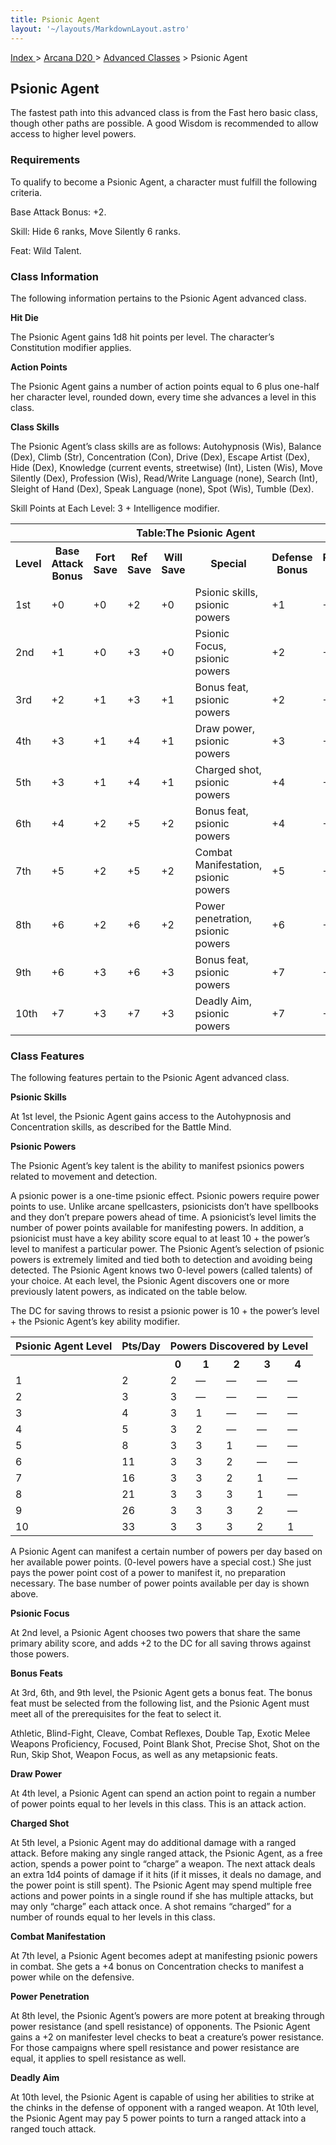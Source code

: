 ```yaml
---
title: Psionic Agent
layout: '~/layouts/MarkdownLayout.astro'
---
```


[ Index ](/) > [ Arcana D20 ](/arcana.d20.srd) > [Advanced Classes](/arcana.d20.srd/advanced.classes) > Psionic Agent

## Psionic Agent

The fastest path into this advanced class is from the Fast hero basic class,
though other paths are possible. A good Wisdom is recommended to allow access
to higher level powers.

### Requirements

To qualify to become a Psionic Agent, a character must fulfill the following
criteria.

Base Attack Bonus: +2.

Skill: Hide 6 ranks, Move Silently 6 ranks.

Feat: Wild Talent.

### Class Information

The following information pertains to the Psionic Agent advanced class.

**Hit Die**

The Psionic Agent gains 1d8 hit points per level. The character’s Constitution
modifier applies.

**Action Points**

The Psionic Agent gains a number of action points equal to 6 plus one-half her
character level, rounded down, every time she advances a level in this class.

**Class Skills**

The Psionic Agent’s class skills are as follows: Autohypnosis (Wis), Balance
(Dex), Climb (Str), Concentration (Con), Drive (Dex), Escape Artist (Dex),
Hide (Dex), Knowledge (current events, streetwise) (Int), Listen (Wis), Move
Silently (Dex), Profession (Wis), Read/Write Language (none), Search (Int),
Sleight of Hand (Dex), Speak Language (none), Spot (Wis), Tumble (Dex).

Skill Points at Each Level: 3 + Intelligence modifier.


<table> <tr><th colspan="8">Table:The Psionic Agent</th></tr> <tr><th>Level</th><th>Base Attack Bonus</th><th>Fort Save</th><th>Ref Save</th><th>Will Save</th><th>Special</th><th>Defense Bonus</th><th>Reputation Bonus</th></tr> <tr><td>1st</td><td>+0</td><td>+0</td><td>+2</td><td>+0</td><td>Psionic skills, psionic powers</td><td>+1</td><td>+0</td></tr> <tr class="shaded"><td>2nd</td><td>+1</td><td>+0</td><td>+3</td><td>+0</td><td>Psionic Focus, psionic powers</td><td>+2</td><td>+0</td></tr> <tr><td>3rd</td><td>+2</td><td>+1</td><td>+3</td><td>+1</td><td>Bonus feat, psionic powers</td><td>+2</td><td>+0</td></tr> <tr class="shaded"><td>4th</td><td>+3</td><td>+1</td><td>+4</td><td>+1</td><td>Draw power, psionic powers</td><td>+3</td><td>+0</td></tr> <tr><td>5th</td><td>+3</td><td>+1</td><td>+4</td><td>+1</td><td>Charged shot, psionic powers</td><td>+4</td><td>+1</td></tr> <tr class="shaded"><td>6th</td><td>+4</td><td>+2</td><td>+5</td><td>+2</td><td>Bonus feat, psionic powers</td><td>+4</td><td>+1</td></tr> <tr><td>7th</td><td>+5</td><td>+2</td><td>+5</td><td>+2</td><td>Combat Manifestation, psionic powers</td><td>+5</td><td>+1</td></tr> <tr class="shaded"><td>8th</td><td>+6</td><td>+2</td><td>+6</td><td>+2</td><td>Power penetration, psionic powers</td><td>+6</td><td>+1</td></tr> <tr><td>9th</td><td>+6</td><td>+3</td><td>+6</td><td>+3</td><td>Bonus feat, psionic powers</td><td>+7</td><td>+2</td></tr> <tr class="shaded"><td>10th</td><td>+7</td><td>+3</td><td>+7</td><td>+3</td><td>Deadly Aim, psionic powers</td><td>+7</td><td>+2</td></tr> </table>


### Class Features

The following features pertain to the Psionic Agent advanced class.

**Psionic Skills**

At 1st level, the Psionic Agent gains access to the Autohypnosis and
Concentration skills, as described for the Battle Mind.

**Psionic Powers**

The Psionic Agent’s key talent is the ability to manifest psionics powers
related to movement and detection.

A psionic power is a one-time psionic effect. Psionic powers require power
points to use. Unlike arcane spellcasters, psionicists don’t have spellbooks
and they don’t prepare powers ahead of time. A psionicist’s level limits the
number of power points available for manifesting powers. In addition, a
psionicist must have a key ability score equal to at least 10 + the power’s
level to manifest a particular power. The Psionic Agent’s selection of psionic
powers is extremely limited and tied both to detection and avoiding being
detected. The Psionic Agent knows two 0-level powers (called talents) of your
choice. At each level, the Psionic Agent discovers one or more previously
latent powers, as indicated on the table below.

The DC for saving throws to resist a psionic power is 10 + the power’s level +
the Psionic Agent’s key ability modifier.


<table> <tr><th>Psionic Agent Level</th><th>Pts/Day</th><th colspan="5">Powers Discovered by Level</th></tr> <tr><th> </th><th> </th><th>0</th><th>1</th><th>2</th><th>3</th><th>4</th></tr> <tr><td>1</td><td>2</td><td>2</td><td>—</td><td>—</td><td>—</td><td>—</td></tr> <tr class="shaded"><td>2</td><td>3</td><td>3</td><td>—</td><td>—</td><td>—</td><td>—</td></tr> <tr><td>3</td><td>4</td><td>3</td><td>1</td><td>—</td><td>—</td><td>—</td></tr> <tr class="shaded"><td>4</td><td>5</td><td>3</td><td>2</td><td>—</td><td>—</td><td>—</td></tr> <tr><td>5</td><td>8</td><td>3</td><td>3</td><td>1</td><td>—</td><td>—</td></tr> <tr class="shaded"><td>6</td><td>11</td><td>3</td><td>3</td><td>2</td><td>—</td><td>—</td></tr> <tr><td>7</td><td>16</td><td>3</td><td>3</td><td>2</td><td>1</td><td>—</td></tr> <tr class="shaded"><td>8</td><td>21</td><td>3</td><td>3</td><td>3</td><td>1</td><td>—</td></tr> <tr><td>9</td><td>26</td><td>3</td><td>3</td><td>3</td><td>2</td><td>—</td></tr> <tr class="shaded"><td>10</td><td>33</td><td>3</td><td>3</td><td>3</td><td>2</td><td>1</td></tr> </table>


A Psionic Agent can manifest a certain number of powers per day based on her
available power points. (0-level powers have a special cost.) She just pays
the power point cost of a power to manifest it, no preparation necessary. The
base number of power points available per day is shown above.

**Psionic Focus**

At 2nd level, a Psionic Agent chooses two powers that share the same primary
ability score, and adds +2 to the DC for all saving throws against those
powers.

**Bonus Feats**

At 3rd, 6th, and 9th level, the Psionic Agent gets a bonus feat. The bonus
feat must be selected from the following list, and the Psionic Agent must meet
all of the prerequisites for the feat to select it.

Athletic, Blind-Fight, Cleave, Combat Reflexes, Double Tap, Exotic Melee
Weapons Proficiency, Focused, Point Blank Shot, Precise Shot, Shot on the Run,
Skip Shot, Weapon Focus, as well as any metapsionic feats.

**Draw Power**

At 4th level, a Psionic Agent can spend an action point to regain a number of
power points equal to her levels in this class. This is an attack action.

**Charged Shot**

At 5th level, a Psionic Agent may do additional damage with a ranged attack.
Before making any single ranged attack, the Psionic Agent, as a free action,
spends a power point to “charge” a weapon. The next attack deals an extra 1d4
points of damage if it hits (if it misses, it deals no damage, and the power
point is still spent). The Psionic Agent may spend multiple free actions and
power points in a single round if she has multiple attacks, but may only
“charge” each attack once. A shot remains “charged” for a number of rounds
equal to her levels in this class.

**Combat Manifestation**

At 7th level, a Psionic Agent becomes adept at manifesting psionic powers in
combat. She gets a +4 bonus on Concentration checks to manifest a power while
on the defensive.

**Power Penetration**

At 8th level, the Psionic Agent’s powers are more potent at breaking through
power resistance (and spell resistance) of opponents. The Psionic Agent gains
a +2 on manifester level checks to beat a creature’s power resistance. For
those campaigns where spell resistance and power resistance are equal, it
applies to spell resistance as well.

**Deadly Aim**

At 10th level, the Psionic Agent is capable of using her abilities to strike
at the chinks in the defense of opponent with a ranged weapon. At 10th level,
the Psionic Agent may pay 5 power points to turn a ranged attack into a ranged
touch attack.

